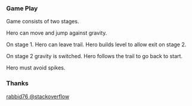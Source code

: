 ### Game Play

Game consists of two stages.

Hero can move and jump against gravity.

On stage 1. Hero can leave trail. Hero builds level to allow exit on stage 2.

On stage 2 gravity is switched. Hero follows the trail to go back to start.

Hero must avoid spikes.

### Thanks

[rabbid76 @stackoverflow](https://stackoverflow.com/users/5577765/rabbid76)
